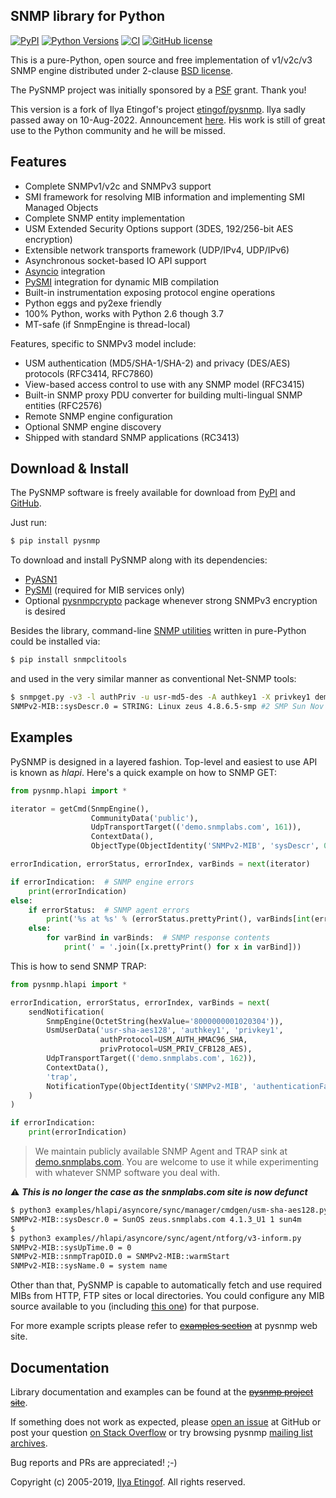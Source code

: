 
SNMP library for Python
-----------------------

[![PyPI](https://img.shields.io/pypi/v/pysnmplib.svg?maxAge=2592000)](https://pypi.python.org/pypi/pysnmplib)
[![Python Versions](https://img.shields.io/pypi/pyversions/pysnmplib.svg)](https://pypi.python.org/pypi/pysnmplib/)
[![CI](https://github.com/pysnmp/pysnmp/actions/workflows/build-test-release.yml/badge.svg)](https://github.com/pysnmp/pysnmp/actions/workflows/build-test-release.yml)
[![GitHub license](https://img.shields.io/badge/license-BSD-blue.svg)](https://raw.githubusercontent.com/pysnmp/pysnmp/master/LICENSE.rst)

This is a pure-Python, open source and free implementation of v1/v2c/v3
SNMP engine distributed under 2-clause [BSD license](http://snmplabs.com/pysnmp/license.html).

The PySNMP project was initially sponsored by a [PSF](http://www.python.org/psf/) grant.
Thank you!

This version is a fork of Ilya Etingof's project [etingof/pysnmp](https://github.com/etingof/pysnmp). Ilya sadly passed away on 10-Aug-2022. Announcement [here](https://lists.openstack.org/pipermail/openstack-discuss/2022-August/030062.html).  His work is still of great use to the Python community and he will be missed.

Features
--------

* Complete SNMPv1/v2c and SNMPv3 support
* SMI framework for resolving MIB information and implementing SMI
  Managed Objects
* Complete SNMP entity implementation
* USM Extended Security Options support (3DES, 192/256-bit AES encryption)
* Extensible network transports framework (UDP/IPv4, UDP/IPv6)
* Asynchronous socket-based IO API support
* [Asyncio](https://docs.python.org/3/library/asyncio.html) integration
* [PySMI](http://snmplabs.com/pysmi/) integration for dynamic MIB compilation
* Built-in instrumentation exposing protocol engine operations
* Python eggs and py2exe friendly
* 100% Python, works with Python 2.6 though 3.7
* MT-safe (if SnmpEngine is thread-local)

Features, specific to SNMPv3 model include:

* USM authentication (MD5/SHA-1/SHA-2) and privacy (DES/AES) protocols (RFC3414, RFC7860)
* View-based access control to use with any SNMP model (RFC3415)
* Built-in SNMP proxy PDU converter for building multi-lingual
  SNMP entities (RFC2576)
* Remote SNMP engine configuration
* Optional SNMP engine discovery
* Shipped with standard SNMP applications (RC3413)


Download & Install
------------------

The PySNMP software is freely available for download from [PyPI](https://pypi.python.org/pypi/pysnmplib)
and [GitHub](https://github.com/pysnmp/pysnmp.git).


Just run:

```bash
$ pip install pysnmp
```
    
To download and install PySNMP along with its dependencies:

<!-- Need to find an alternate location for the links to snmplabs.com -->
* [PyASN1](http://snmplabs.com/pyasn1/)
* [PySMI](http://snmplabs.com/pysmi/) (required for MIB services only)
* Optional [pysnmpcrypto](https://github.com/etingof/pysnmpcrypto) package
  whenever strong SNMPv3 encryption is desired

Besides the library, command-line [SNMP utilities](https://github.com/etingof/snmpclitools)
written in pure-Python could be installed via:

```bash
$ pip install snmpclitools
```
    
and used in the very similar manner as conventional Net-SNMP tools:

```bash
$ snmpget.py -v3 -l authPriv -u usr-md5-des -A authkey1 -X privkey1 demo.snmplabs.com sysDescr.0
SNMPv2-MIB::sysDescr.0 = STRING: Linux zeus 4.8.6.5-smp #2 SMP Sun Nov 13 14:58:11 CDT 2016 i686
```
    
Examples
--------

PySNMP is designed in a layered fashion. Top-level and easiest to use API is known as
*hlapi*. Here's a quick example on how to SNMP GET:

```python
from pysnmp.hlapi import *

iterator = getCmd(SnmpEngine(),
                  CommunityData('public'),
                  UdpTransportTarget(('demo.snmplabs.com', 161)),
                  ContextData(),
                  ObjectType(ObjectIdentity('SNMPv2-MIB', 'sysDescr', 0)))

errorIndication, errorStatus, errorIndex, varBinds = next(iterator)

if errorIndication:  # SNMP engine errors
    print(errorIndication)
else:
    if errorStatus:  # SNMP agent errors
        print('%s at %s' % (errorStatus.prettyPrint(), varBinds[int(errorIndex)-1] if errorIndex else '?'))
    else:
        for varBind in varBinds:  # SNMP response contents
            print(' = '.join([x.prettyPrint() for x in varBind]))
```

This is how to send SNMP TRAP:

```python
from pysnmp.hlapi import *

errorIndication, errorStatus, errorIndex, varBinds = next(
    sendNotification(
        SnmpEngine(OctetString(hexValue='8000000001020304')),
        UsmUserData('usr-sha-aes128', 'authkey1', 'privkey1',
                    authProtocol=USM_AUTH_HMAC96_SHA,
                    privProtocol=USM_PRIV_CFB128_AES),
        UdpTransportTarget(('demo.snmplabs.com', 162)),
        ContextData(),
        'trap',
        NotificationType(ObjectIdentity('SNMPv2-MIB', 'authenticationFailure'))
    )
)

if errorIndication:
    print(errorIndication)
```

> We maintain publicly available SNMP Agent and TRAP sink at 
> [demo.snmplabs.com](http://snmplabs.com/snmpsim/public-snmp-agent-simulator.html). You are
> welcome to use it while experimenting with whatever SNMP software you deal with.

:warning: ***This is no longer the case as the snmplabs.com site is now defunct***

```bash
$ python3 examples/hlapi/asyncore/sync/manager/cmdgen/usm-sha-aes128.py
SNMPv2-MIB::sysDescr.0 = SunOS zeus.snmplabs.com 4.1.3_U1 1 sun4m
$
$ python3 examples//hlapi/asyncore/sync/agent/ntforg/v3-inform.py
SNMPv2-MIB::sysUpTime.0 = 0
SNMPv2-MIB::snmpTrapOID.0 = SNMPv2-MIB::warmStart
SNMPv2-MIB::sysName.0 = system name
```
    
Other than that, PySNMP is capable to automatically fetch and use required MIBs from HTTP, FTP sites
or local directories. You could configure any MIB source available to you (including
[this one](https://pysnmp.github.io/mibs/asn1/)) for that purpose.

For more example scripts please refer to ~~[examples section](http://snmplabs.com/pysnmp/examples/contents.html#high-level-snmp)~~
at pysnmp web site.

Documentation
-------------

Library documentation and examples can be found at the ~~[pysnmp project site](http://snmplabs.com/pysnmp/)~~.

If something does not work as expected, please
[open an issue](https://github.com/pysnmp/pysnmp/issues) at GitHub or
post your question [on Stack Overflow](http://stackoverflow.com/questions/ask) or try browsing pysnmp 
[mailing list archives](https://sourceforge.net/p/pysnmp/mailman/pysnmp-users/).

Bug reports and PRs are appreciated! ;-)

Copyright (c) 2005-2019, [Ilya Etingof](https://lists.openstack.org/pipermail/openstack-discuss/2022-August/030062.html). All rights reserved.
